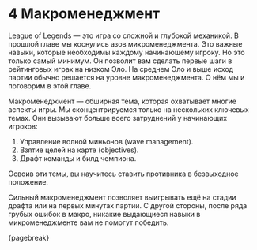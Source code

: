# 4 Макроменеджмент

League of Legends — это игра со сложной и глубокой механикой. В прошлой главе мы коснулись азов микроменеджмента. Это важные навыки, которые необходимы каждому начинающему игроку. Но это только самый минимум. Он позволит вам сделать первые шаги в рейтинговых играх на низком Эло. На среднем Эло и выше исход партии обычно решается на уровне макроменеджмента. О нём мы и поговорим в этой главе.

Макроменеджмент — обширная тема, которая охватывает многие аспекты игры. Мы сконцентрируемся только на нескольких ключевых темах. Они вызывают больше всего затруднений у начинающих игроков:

1. Управление волной миньонов (wave management).
2. Взятие целей на карте (objectives).
3. Драфт команды и билд чемпиона.

Освоив эти темы, вы научитесь ставить противника в безвыходное положение.

Сильный макроменеджмент позволяет выигрывать ещё на стадии драфта или на первых минутах партии. С другой стороны, после ряда грубых ошибок в макро, никакие выдающиеся навыки в микроменеджменте вам не помогут победить.

{pagebreak}
